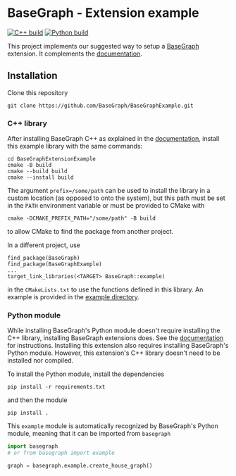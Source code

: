 # BaseGraph - Extension example

[![C++ build](https://github.com/BaseGraph/BaseGraphExtensionExample/actions/workflows/build_cpp.yml/badge.svg)](https://github.com/BaseGraph/BaseGraphExtensionExample/actions/workflows/build_cpp.yml)
[![Python build](https://github.com/BaseGraph/BaseGraphExtensionExample/actions/workflows/python_build.yml/badge.svg)](https://github.com/BaseGraph/BaseGraphExtensionExample/actions/workflows/python_build.yml)

This project implements our suggested way to setup a [BaseGraph] extension. It
complements the
[documentation](https://base-graph.readthedocs.io/en/latest/extensions.html).

## Installation

Clone this repository
```
git clone https://github.com/BaseGraph/BaseGraphExample.git
```

### C++ library

After installing BaseGraph C++ as explained in the
[documentation](https://base-graph.readthedocs.io/en/latest/installation.html),
install this example library with the same commands:
```
cd BaseGraphExtensionExample
cmake -B build
cmake --build build
cmake --install build
```
The argument `prefix=/some/path` can be used to install the library in a custom
location (as opposed to onto the system), but this path must be set in the
`PATH` environment variable or must be provided to CMake with
```
cmake -DCMAKE_PREFIX_PATH="/some/path" -B build
```
to allow CMake to find the package from another project.

In a different project, use
```
find_package(BaseGraph)
find_package(BaseGraphExample)
...
target_link_libraries(<TARGET> BaseGraph::example)
```
in the `CMakeLists.txt` to use the functions defined in this library. An example is provided in the [example directory](example/README.md).

### Python module

While installing BaseGraph's Python module doesn't require installing the C++
library, installing BaseGraph extensions does. See the
[documentation](https://base-graph.readthedocs.io/en/latest/installation.html)
for instructions. Installing this extension also requires installing
BaseGraph's Python module. However, this extension's C++ library doesn't
need to be installed nor compiled.

To install the Python module, install the dependencies
```
pip install -r requirements.txt
```
and then the module
```
pip install .
```
This `example` module is automatically recognized by BaseGraph's Python module, meaning that it can be imported from `basegraph`
```python
import basegraph
# or from basegraph import example

graph = basegraph.example.create_house_graph()
```

[BaseGraph]: https://github.com/BaseGraph/BaseGraph
